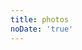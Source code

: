 ```yaml
---
title: photos
noDate: 'true'
---
```


<!-- <ul>
<li><div class="img-box">
<a class="img-bg" rel="example_group" href="http://osus8erpv.bkt.clouddn.com/avtar.jpg?raw=true"></a>
<img src="http://osus8erpv.bkt.clouddn.com/avtar.jpg?raw=true" />
</li>
</ul> -->


<link type="text/css" href="/fancybox/jquery.fancybox.css" rel="stylesheet">
<!-- <link href="https://cdn.bootcss.com/bootstrap/4.0.0-alpha.6/css/bootstrap.min.css" rel="stylesheet"> -->
<style> 
img{width:300px; height:100px} 
</style> 

<div class="instagram"><section class="archives album"><ul class="img-box-ul"></ul></section></div>
<script src="https://cdn.bootcss.com/jquery/3.2.1/jquery.min.js"></script>
<script src="https://cdn.bootcss.com/require.js/2.3.3/require.min.js"></script>

<!-- <script src="/js/photo.js"></script> -->